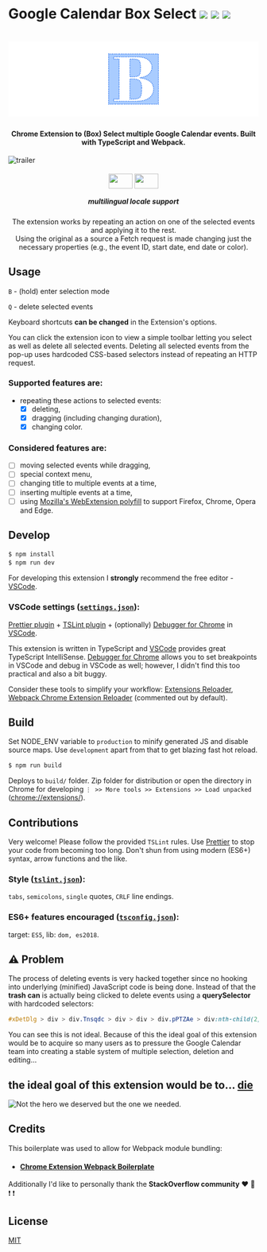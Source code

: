 # Google Calendar Box Select [![](https://img.shields.io/travis/com/JakubKoralewski/google-calendar-box-select/master.svg)](https://travis-ci.com/JakubKoralewski/google-calendar-box-select/builds) [![](https://img.shields.io/github/release/JakubKoralewski/google-calendar-box-select.svg?label=stable)](https://github.com/JakubKoralewski/google-calendar-box-select/releases/latest) [![](https://img.shields.io/github/release-pre/JakubKoralewski/google-calendar-box-select.svg?label=unstable)](https://github.com/JakubKoralewski/google-calendar-box-select/releases/tag/experimental)

# ![logo](docs/img/main_logo.png)

<h4 align="center">Chrome Extension to (Box) Select multiple Google Calendar events. Built with TypeScript and Webpack. </h4>

![trailer](docs/img/demo.gif)

<h5 align="center">
<img src="https://upload.wikimedia.org/wikipedia/en/thumb/1/12/Flag_of_Poland.svg/320px-Flag_of_Poland.svg.png" height="30" width="48"/> <img src="https://upload.wikimedia.org/wikipedia/commons/thumb/a/ae/Flag_of_the_United_Kingdom.svg/320px-Flag_of_the_United_Kingdom.svg.png" height="30" width="48" />

multilingual locale support

</h5>

<p align="center">The extension works by repeating an action on one of the selected events and applying it to the rest. 
<br/>Using the original as a source a Fetch request is made changing just the necessary properties (e.g., the event ID, start date, end date or color). </p> 

## Usage

`B` - (hold) enter selection mode

`Q` - delete selected events

Keyboard shortcuts **can be changed** in the Extension's options.

You can click the extension icon to view a simple toolbar letting you select as well as delete all selected events. Deleting all selected events from the pop-up uses hardcoded CSS-based selectors instead of repeating an HTTP request.

### Supported features are: 
- repeating these actions to selected events:
  - [x] deleting,
  - [x] dragging (including changing duration),
  - [x] changing color.

### Considered features are:
- [ ] moving selected events while dragging,
- [ ] special context menu,
- [ ] changing title to multiple events at a time,
- [ ] inserting multiple events at a time,
- [ ] using [Mozilla's WebExtension polyfill][webextension-polyfill] to support Firefox, Chrome, Opera and Edge.

[webextension-polyfill]: https://github.com/mozilla/webextension-polyfill
## Develop

```bash
$ npm install
$ npm run dev
```

For developing this extension I **strongly** recommend the free editor - [VSCode][vscode].

### VSCode settings ([`settings.json`](.vscode/settings.json)):

[Prettier plugin][prettier] + [TSLint plugin][tslint] + (optionally) [Debugger for Chrome][debugger] in [VSCode][vscode].

This extension is written in TypeScript and [VSCode][vscode] provides great TypeScript IntelliSense.
[Debugger for Chrome][debugger] allows you to set breakpoints in VSCode and debug in VSCode as well; however, I didn't find this too practical and also a bit buggy.

Consider these tools to simplify your workflow: [Extensions Reloader][extensions-reloader], [Webpack Chrome Extension Reloader][webpack-chrome-extension-reloader] (commented out by default).

[prettier]: https://marketplace.visualstudio.com/items?itemName=esbenp.prettier-vscode
[tslint]: https://marketplace.visualstudio.com/items?itemName=ms-vscode.vscode-typescript-tslint-plugin
[debugger]: https://marketplace.visualstudio.com/items?itemName=msjsdiag.debugger-for-chrome
[vscode]: https://code.visualstudio.com/
[extensions-reloader]: https://chrome.google.com/webstore/detail/extensions-reloader/fimgfedafeadlieiabdeeaodndnlbhid?hl=pl
[webpack-chrome-extension-reloader]: https://www.npmjs.com/package/webpack-chrome-extension-reloader

## Build

Set NODE_ENV variable to `production` to minify generated JS and disable source maps. Use `development` apart from that to get blazing fast hot reload.

```bash
$ npm run build
```

Deploys to `build/` folder. Zip folder for distribution or open the directory in Chrome for developing `⋮ >> More tools >> Extensions >> Load unpacked` ([chrome://extensions/](chrome://extensions/)).

## Contributions

Very welcome! Please follow the provided `TSLint` rules. Use [Prettier][prettier] to stop your code from becoming too long. Don't shun from using modern (ES6+) syntax, arrow functions and the like.

### Style ([`tslint.json`](src/tslint.json)):

`tabs`, `semicolons`, `single` quotes, `CRLF` line endings.

### ES6+ features encouraged ([`tsconfig.json`](src/tsconfig.json)):

target: `ES5`, lib: `dom, es2018`.

## :warning: Problem

The process of deleting events is very hacked together since no hooking into underlying (minified) JavaScript code is being done.
Instead of that the **trash can** is actually being clicked to delete events using a **querySelector** with hardcoded selectors:

```css
#xDetDlg > div > div.Tnsqdc > div > div > div.pPTZAe > div:nth-child(2) > div
```

You can see this is not ideal.
Because of this the ideal goal of this extension would be to acquire so many users as to pressure the Google Calendar team into creating a stable system of multiple selection, deletion and editing...

## the ideal goal of this extension would be to... [**die**](https://getyarn.io/yarn-clip/9f143220-ed9d-4525-b4ef-b37fd5413768)

![Not the hero we deserved but the one we needed.](https://i.imgur.com/NN4nmKR.gif)

## Credits

This boilerplate was used to allow for Webpack module bundling:

-   #### [Chrome Extension Webpack Boilerplate](https://github.com/samuelsimoes/chrome-extension-webpack-boilerplate)

Additionally I'd like to personally thank the **StackOverflow community** :heart: :sparkling_heart: :exclamation: :exclamation:

## License

[MIT](LICENSE)
